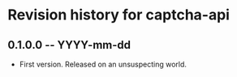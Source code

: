 # Revision history for captcha-api

## 0.1.0.0 -- YYYY-mm-dd

* First version. Released on an unsuspecting world.
